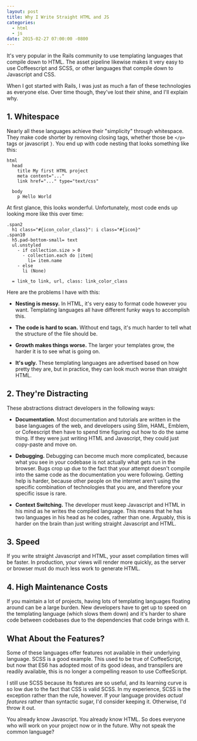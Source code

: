 ```yaml
---
layout: post
title: Why I Write Straight HTML and JS
categories: 
  - html
  - js
date: 2015-02-27 07:00:00 -0800
---
```


It's very popular in the Rails community to use templating languages that
compile down to HTML. The asset pipeline likewise makes it very easy to use
Coffeescript and SCSS, or other languages that compile down to Javascript and
CSS.

When I got started with Rails, I was just as much a fan of these technologies as
everyone else. Over time though, they've lost their shine, and I'll explain
why.

<!-- more -->

## 1. Whitespace

Nearly all these languages achieve their "simplicity" through whitespace. They
make code shorter by removing closing tags, whether those be `</p>` tags or
javascript `}`. You end up with code nesting that looks something like this:

```slim
html
  head
    title My first HTML project
    meta content="..."
    link href="..." type="text/css"

  body
    p Hello World
```

At first glance, this looks wonderful. Unfortunately, most code ends up looking
more like this over time:

```slim
.span2
  h1 class="#{icon_color_class}": i class="#{icon}"
.span10
  h5.pad-bottom-small= text
  ul.unstyled
    - if collection.size > 0
      - collection.each do |item|
        li= item.name
    - else
      li (None)

  = link_to link, url, class: link_color_class
```

Here are the problems I have with this:

- **Nesting is messy.** In HTML, it's very easy to format code however you want.
  Templating languages all have different funky ways to accomplish this.

- **The code is hard to scan.** Without end tags, it's much harder to tell what
  the structure of the file should be.

- **Growth makes things worse.** The larger your templates grow, the harder it
  is to see what is going on.
  
- **It's ugly.** These templating languages are advertised based on how pretty
  they are, but in practice, they can look much worse than straight HTML.

## 2. They're Distracting

These abstractions distract developers in the following ways:

- **Documentation**.  Most documentation and tutorials are written in the base 
  languages of the web, and developers using Slim, HAML, Emblem, or Cofeescript
  then have to spend time figuring out how to do the same thing.  If they were 
  just writing HTML and Javascript, they could just copy-paste and move on. 

- **Debugging.** Debugging can become much more complicated, because what you 
  see in your codebase is not actually what gets run in the browser. Bugs crop
  up due to the fact that your attempt doesn't compile into the same code as the 
  documentation you were following. Getting help is harder, because other people
  on the internet aren't using the specific combination of technologies that you
  are, and therefore your specific issue is rare.

- **Context Switching.** The developer must keep Javascript and HTML in his mind
  as he writes the compiled language. This means that he has two languages in
  his head as he codes, rather than one. Arguably, this is harder on the brain
  than just writing straight Javascript and HTML.

## 3. Speed

If you write straight Javascript and HTML, your asset compilation times will be
faster. In production, your views will render more quickly, as the server or
browser must do much less work to generate HTML.

## 4. High Maintenance Costs

If you maintain a lot of projects, having lots of templating languages floating
around can be a large burden. New developers have to get up to speed on the
templating language (which slows them down) and it's harder to share code
between codebases due to the dependencies that code brings with it.

## What About the Features?

Some of these languages offer features not available in their underlying
language. SCSS is a good example. This used to be true of CoffeeScript, but now
that ES6 has adopted most of its good ideas, and transpilers are readily
available, this is no longer a compelling reason to use CoffeeScript.

I still use SCSS because its features are so useful, and its learning curve is
so low due to the fact that CSS is valid SCSS. In my experience, SCSS is the
exception rather than the rule, however. If your language provides _actual
features_ rather than syntactic sugar, I'd consider keeping it. Otherwise, I'd
throw it out.

You already know Javascript. You already know HTML. So does everyone who will
work on your project now or in the future. Why not speak the common language?
